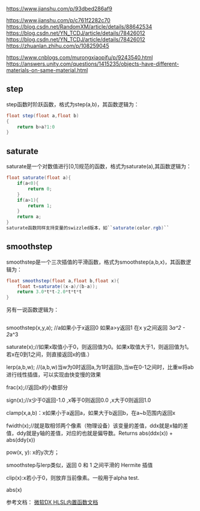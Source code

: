 https://www.jianshu.com/p/93dbed286af9

https://www.jianshu.com/p/c761f2282c70
https://blog.csdn.net/RandomXM/article/details/88642534
https://blog.csdn.net/YN_TCDJ/article/details/78426012
https://blog.csdn.net/YN_TCDJ/article/details/78426012
https://zhuanlan.zhihu.com/p/108259045

https://www.cnblogs.com/murongxiaopifu/p/9243540.html
https://answers.unity.com/questions/1415235/objects-have-different-materials-on-same-material.html



## step
step函数时阶跃函数，格式为step(a,b)，其函数逻辑为：
```csharp
float step(float a,float b)
{
    return b>a?1:0
}
```
## saturate
saturate是一个对数值进行[0,1]规范的函数，格式为saturate(a),其函数逻辑为：
```csharp
float saturate(float a){
    if(a<0){
        return 0;
    }
    if(a>1){
        return 1;
    }
    return a;
}
saturate函数同样支持变量的swizzled版本，如``saturate(color.rgb)``
```

## smoothstep
smoothstep是一个三次插值的平滑函数，格式为smoothstep(a,b,x)，其函数逻辑为：
```csharp
float smoothstep(float a,float b,float x){
    float t=saturate((x-a)/(b-a));
    return 3.0*t*t-2.0*t*t*t
}
```
另有一说函数逻辑为：
```csharp

```


smoothstep(x,y,a); //a如果小于x返回0 如果a>y返回1 在x y之间返回 3*a^2 - 2*a^3

saturate(x);//如果x取值小于0，则返回值为0。如果x取值大于1，则返回值为1。若x在0到1之间，则直接返回x的值.）

lerp(a,b,w); //(a,b,w)当w为0时返回a,为1时返回b,当w在0-1之间时，比重w将ab进行线性插值，可以实现由快变慢的效果

frac(x);//返回x的小数部分

sign(x);//x少于0返回-1.0 ,x等于0则返回0.0 ,x大于0则返回1.0

clamp(x,a,b)：x如果小于a返回a，如果大于b返回b，在a~b范围内返回x

fwidth(x);//就是取相邻两个像素（物理设备）该变量的差值，ddx就是x轴的差值，ddy就是y轴的差值，对应的也就是偏导数。Returns abs(ddx(x)) + abs(ddy(x))

pow(x, y): x的y次方；

smoothstep与lerp类似，返回 0 和 1 之间平滑的 Hermite 插值

clip(x):x若小于0，则放弃当前像素。一般用于alpha test.

abs(x)


参考文档：
[微软DX HLSL内置函数文档](https://docs.microsoft.com/zh-cn/windows/win32/direct3dhlsl/dx-graphics-hlsl-intrinsic-functions)